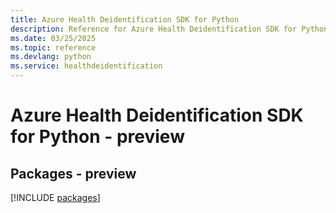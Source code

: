 ```yaml
---
title: Azure Health Deidentification SDK for Python
description: Reference for Azure Health Deidentification SDK for Python
ms.date: 03/25/2025
ms.topic: reference
ms.devlang: python
ms.service: healthdeidentification
---
```

# Azure Health Deidentification SDK for Python - preview
## Packages - preview
[!INCLUDE [packages](health-deidentification-index.md)]